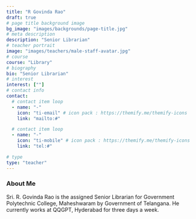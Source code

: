 ```yaml
---
title: "R Govinda Rao"
draft: true
# page title background image
bg_image: "images/backgrounds/page-title.jpg"
# meta description
description: "Senior Librarian"
# teacher portrait
image: "images/teachers/male-staff-avatar.jpg"
# course
course: "Library"
# biography
bio: "Senior Librarian"
# interest
interest: [""]
# contact info
contact:
  # contact item loop
  - name: "-"
    icon: "ti-email" # icon pack : https://themify.me/themify-icons
    link: "mailto:#"

  # contact item loop
  - name: "-"
    icon: "ti-mobile" # icon pack : https://themify.me/themify-icons
    link: "tel:#"

# type
type: "teacher"
---
```


### About Me

Sri. R. Govinda Rao is the assigned Senior Librarian for Government Polytechnic College, Maheshwaram by Government of Telangana. He currently works at QQGPT, Hyderabad for three days a week.

